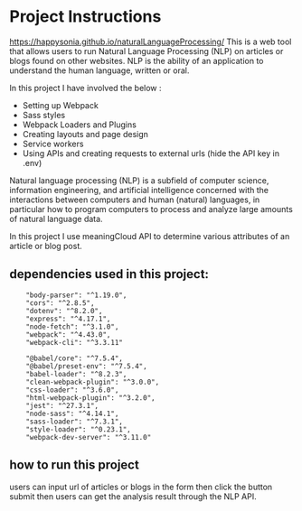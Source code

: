 # Project Instructions
https://happysonia.github.io/naturalLanguageProcessing/
This is a web tool that allows users to run Natural Language Processing (NLP) on articles or blogs found on other websites. NLP is the ability of an application to understand the human language, written or oral.

In this project I have involved the below :
- Setting up Webpack
- Sass styles
- Webpack Loaders and Plugins
- Creating layouts and page design
- Service workers
- Using APIs and creating requests to external urls (hide the API key in .env)

 Natural language processing (NLP) is a subfield of computer science, information engineering, and artificial intelligence concerned with the interactions between computers and human (natural) languages, in particular how to program computers to process and analyze large amounts of natural language data.

In this project I use meaningCloud API to determine various attributes of an article or blog post.

## dependencies used in this project:
        "body-parser": "^1.19.0",
        "cors": "^2.8.5",
        "dotenv": "^8.2.0",
        "express": "^4.17.1",
        "node-fetch": "^3.1.0",
        "webpack": "^4.43.0",
        "webpack-cli": "^3.3.11"

        "@babel/core": "^7.5.4",
        "@babel/preset-env": "^7.5.4",
        "babel-loader": "^8.2.3",
        "clean-webpack-plugin": "^3.0.0",
        "css-loader": "^3.6.0",
        "html-webpack-plugin": "^3.2.0",
        "jest": "^27.3.1",
        "node-sass": "^4.14.1",
        "sass-loader": "^7.3.1",
        "style-loader": "^0.23.1",
        "webpack-dev-server": "^3.11.0"


## how to run this project
users can input url of articles or blogs in the form then click the button submit then users can get the analysis result through the NLP API. 





